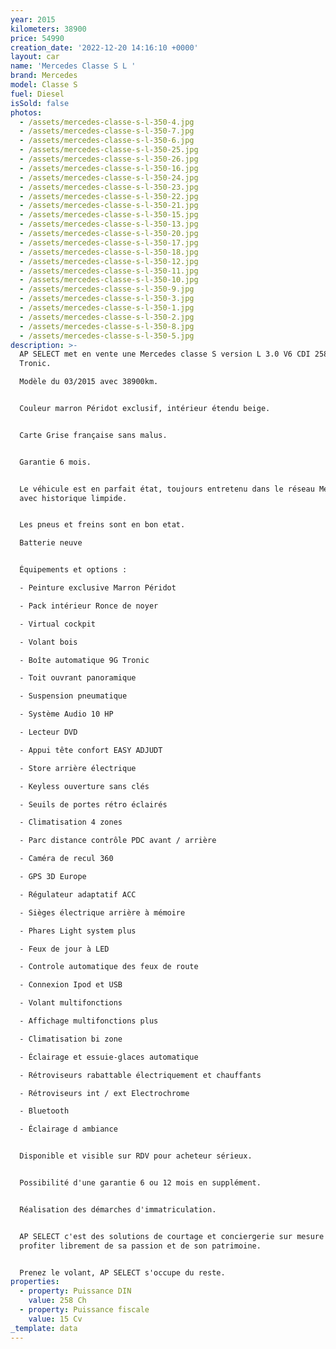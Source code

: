 ```yaml
---
year: 2015
kilometers: 38900
price: 54990
creation_date: '2022-12-20 14:16:10 +0000'
layout: car
name: 'Mercedes Classe S L '
brand: Mercedes
model: Classe S
fuel: Diesel
isSold: false
photos:
  - /assets/mercedes-classe-s-l-350-4.jpg
  - /assets/mercedes-classe-s-l-350-7.jpg
  - /assets/mercedes-classe-s-l-350-6.jpg
  - /assets/mercedes-classe-s-l-350-25.jpg
  - /assets/mercedes-classe-s-l-350-26.jpg
  - /assets/mercedes-classe-s-l-350-16.jpg
  - /assets/mercedes-classe-s-l-350-24.jpg
  - /assets/mercedes-classe-s-l-350-23.jpg
  - /assets/mercedes-classe-s-l-350-22.jpg
  - /assets/mercedes-classe-s-l-350-21.jpg
  - /assets/mercedes-classe-s-l-350-15.jpg
  - /assets/mercedes-classe-s-l-350-13.jpg
  - /assets/mercedes-classe-s-l-350-20.jpg
  - /assets/mercedes-classe-s-l-350-17.jpg
  - /assets/mercedes-classe-s-l-350-18.jpg
  - /assets/mercedes-classe-s-l-350-12.jpg
  - /assets/mercedes-classe-s-l-350-11.jpg
  - /assets/mercedes-classe-s-l-350-10.jpg
  - /assets/mercedes-classe-s-l-350-9.jpg
  - /assets/mercedes-classe-s-l-350-3.jpg
  - /assets/mercedes-classe-s-l-350-1.jpg
  - /assets/mercedes-classe-s-l-350-2.jpg
  - /assets/mercedes-classe-s-l-350-8.jpg
  - /assets/mercedes-classe-s-l-350-5.jpg
description: >-
  AP SELECT met en vente une Mercedes classe S version L 3.0 V6 CDI 258cv 9G
  Tronic.

  Modèle du 03/2015 avec 38900km.


  Couleur marron Péridot exclusif, intérieur étendu beige.


  Carte Grise française sans malus.


  Garantie 6 mois.


  Le véhicule est en parfait état, toujours entretenu dans le réseau Mercedes
  avec historique limpide.


  Les pneus et freins sont en bon etat.

  Batterie neuve


  Équipements et options :

  - Peinture exclusive Marron Péridot

  - Pack intérieur Ronce de noyer

  - Virtual cockpit

  - Volant bois

  - Boîte automatique 9G Tronic

  - Toit ouvrant panoramique

  - Suspension pneumatique

  - Système Audio 10 HP

  - Lecteur DVD

  - Appui tête confort EASY ADJUDT

  - Store arrière électrique

  - Keyless ouverture sans clés

  - Seuils de portes rétro éclairés

  - Climatisation 4 zones

  - Parc distance contrôle PDC avant / arrière

  - Caméra de recul 360

  - GPS 3D Europe

  - Régulateur adaptatif ACC

  - Sièges électrique arrière à mémoire

  - Phares Light system plus

  - Feux de jour à LED

  - Controle automatique des feux de route

  - Connexion Ipod et USB

  - Volant multifonctions

  - Affichage multifonctions plus

  - Climatisation bi zone

  - Éclairage et essuie-glaces automatique

  - Rétroviseurs rabattable électriquement et chauffants

  - Rétroviseurs int / ext Electrochrome

  - Bluetooth

  - Éclairage d ambiance


  Disponible et visible sur RDV pour acheteur sérieux.


  Possibilité d'une garantie 6 ou 12 mois en supplément.


  Réalisation des démarches d'immatriculation.


  AP SELECT c'est des solutions de courtage et conciergerie sur mesure pour
  profiter librement de sa passion et de son patrimoine.


  Prenez le volant, AP SELECT s'occupe du reste.
properties:
  - property: Puissance DIN
    value: 258 Ch
  - property: Puissance fiscale
    value: 15 Cv
_template: data
---
```



